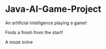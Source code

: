 # Java-AI-Game-Project

An artificial intelligence playing a game!

Finds a finish from the start!

A maze solve



